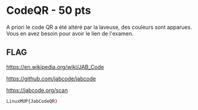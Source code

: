 # CodeQR - 50 pts

A priori le code QR a été altéré par la laveuse, des couleurs sont apparues. Vous en avez besoin pour avoir le lien de l'examen.


## FLAG

<https://en.wikipedia.org/wiki/JAB_Code>

<https://github.com/jabcode/jabcode>

<https://jabcode.org/scan>

```bash
LinuxMUP{JabCodeQR)
```

